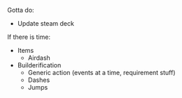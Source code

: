 Gotta do:

- Update steam deck

If there is time:

- Items
  - Airdash
- Builderification
  - Generic action (events at a time, requirement stuff)
  - Dashes
  - Jumps
